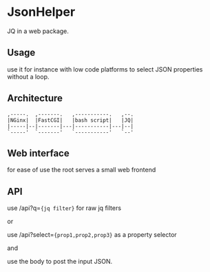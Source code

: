 # JsonHelper

JQ in a web package. 

## Usage

use it for instance with low code platforms to select JSON properties without a loop.

## Architecture

```
,-----.  ,-------.   ,-----------.   ,--.
|NGinx|  |FastCGI|   |bash script|   |JQ|
|-----|--|-------|---|-----------|---|--|
`-----'  `-------'   `-----------'   `--'
```

## Web interface

for ease of use the root serves a small web frontend

## API

use /api?q=<code>{jq filter}</code> for raw jq filters 

or

use /api?select=<code>{prop1,prop2,prop3}</code> as a property selector

and

use the body to post the input JSON.